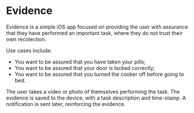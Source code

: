 Evidence
========

Evidence is a simple iOS app focused on providing the user with assurance that they have performed an important task, where they do not trust their own recolection. 

Use cases include: 

* You want to be assured that you have taken your pills; 
* You want to be assured that your door is locked correctly; 
* You want to be assured that you turned the cooker off before going to bed. 

The user takes a video or photo of themselves performing the task. The evidence is saved to the device, with a task description and time-stamp. A notification is sent later, reinforcing the evidence.
